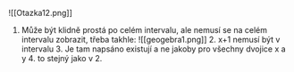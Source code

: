 ![[Otazka12.png]]
1. Může být klidně prostá po celém intervalu, ale nemusí se na celém intervalu zobrazit, třeba takhle:
   ![[geogebra1.png]]
   2. x+1 nemusí být v intervalu
   3. Je tam napsáno existují a ne jakoby pro všechny dvojice x a y
   4. to stejný jako v 2.
